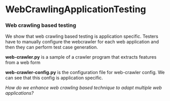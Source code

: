 # WebCrawlingApplicationTesting

### Web crawling based testing

We show that web crawling based testing is application specific. Testers have to manually configure the webcrawler for each web application
and then they can perform test case generation.

**web-crawler.py** is a sample of a crawler program that extracts features from a web form

**web-crawler-config.py** is the configuration file for web-crawler config. We can see that this config is application specific.


*How do we enhance web crawling based technique to adapt multiple web applications?*